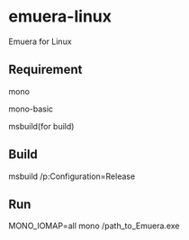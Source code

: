 # emuera-linux

Emuera for Linux


## Requirement

mono

mono-basic

msbuild(for build)


## Build

msbuild /p:Configuration=Release


## Run

MONO_IOMAP=all mono /path_to_Emuera.exe
